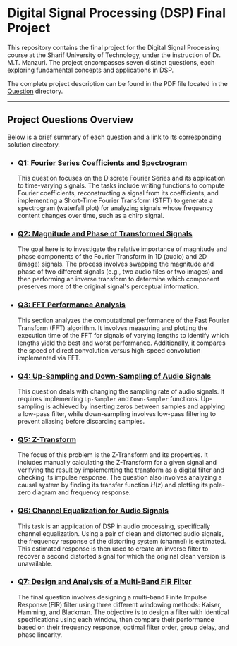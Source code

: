 # Digital Signal Processing (DSP) Final Project

This repository contains the final project for the Digital Signal Processing course at the Sharif University of Technology, under the instruction of Dr. M.T. Manzuri. The project encompasses seven distinct questions, each exploring fundamental concepts and applications in DSP.

The complete project description can be found in the PDF file located in the [Question](./Question) directory.

---

## Project Questions Overview

Below is a brief summary of each question and a link to its corresponding solution directory.

* ### [Q1: Fourier Series Coefficients and Spectrogram](./Q1)
    This question focuses on the Discrete Fourier Series and its application to time-varying signals. The tasks include writing functions to compute Fourier coefficients, reconstructing a signal from its coefficients, and implementing a Short-Time Fourier Transform (STFT) to generate a spectrogram (waterfall plot) for analyzing signals whose frequency content changes over time, such as a chirp signal.

* ### [Q2: Magnitude and Phase of Transformed Signals](./Q2)
    The goal here is to investigate the relative importance of magnitude and phase components of the Fourier Transform in 1D (audio) and 2D (image) signals. The process involves swapping the magnitude and phase of two different signals (e.g., two audio files or two images) and then performing an inverse transform to determine which component preserves more of the original signal's perceptual information.

* ### [Q3: FFT Performance Analysis](./Q3)
    This section analyzes the computational performance of the Fast Fourier Transform (FFT) algorithm. It involves measuring and plotting the execution time of the FFT for signals of varying lengths to identify which lengths yield the best and worst performance. Additionally, it compares the speed of direct convolution versus high-speed convolution implemented via FFT.

* ### [Q4: Up-Sampling and Down-Sampling of Audio Signals](./Q4)
    This question deals with changing the sampling rate of audio signals. It requires implementing `Up-Sampler` and `Down-Sampler` functions. Up-sampling is achieved by inserting zeros between samples and applying a low-pass filter, while down-sampling involves low-pass filtering to prevent aliasing before discarding samples.

* ### [Q5: Z-Transform](./Q5)
    The focus of this problem is the Z-Transform and its properties. It includes manually calculating the Z-Transform for a given signal and verifying the result by implementing the transform as a digital filter and checking its impulse response. The question also involves analyzing a causal system by finding its transfer function $H(z)$ and plotting its pole-zero diagram and frequency response.

* ### [Q6: Channel Equalization for Audio Signals](./Q6)
    This task is an application of DSP in audio processing, specifically channel equalization. Using a pair of clean and distorted audio signals, the frequency response of the distorting system (channel) is estimated. This estimated response is then used to create an inverse filter to recover a second distorted signal for which the original clean version is unavailable.

* ### [Q7: Design and Analysis of a Multi-Band FIR Filter](./Q7)
    The final question involves designing a multi-band Finite Impulse Response (FIR) filter using three different windowing methods: Kaiser, Hamming, and Blackman. The objective is to design a filter with identical specifications using each window, then compare their performance based on their frequency response, optimal filter order, group delay, and phase linearity.
